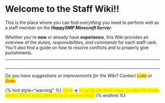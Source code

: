 # Welcome to the Staff Wiki!!

This is the place where you can find _everything_ you need to perform well as a staff member on the _**HappySMP Minecraft Server**_.

Whether you're **new** or already have **experience**, this Wiki provides an overview of the _duties, responsibilities, and commands_ for each staff-rank. You'll also find a guide on how to resolve conflicts and to properly give punishments.

***

<figure><img src=".gitbook/assets/image.png" alt=""><figcaption></figcaption></figure>

***

_Do you have suggestions or improvements for the Wiki? Contact <mark style="color:red;">Luke</mark> or <mark style="color:red;">Sven</mark>._

{% hint style="warning" %}
<mark style="color:orange;">Click</mark> **->** <mark style="color:orange;">to go to the next page, or use the menu on the left to jump directly to a certain topic!</mark>
{% endhint %} 
